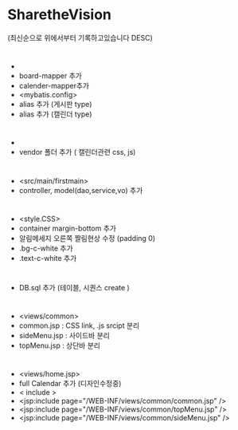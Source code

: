 # SharetheVision

(최신순으로 위에서부터 기록하고있습니다 DESC)

#
+ <mapper> 
+ board-mapper 추가
+ calender-mapper추가
+ <mybatis.config> 
+ alias 추가 (게시판 type)
+ alias 추가 (캘린더 type)
#
+ <resources> 
+ vendor 폴더 추가 ( 캘린더관련 css, js)
#
+ <src/main/firstmain> 
+ controller, model(dao,service,vo) 추가
#
+ <style.CSS> 
+ container margin-bottom 추가
+ 알림메세지 오른쪽 짤림현상 수정 (padding 0)
+ .bg-c-white 추가
+ .text-c-white 추가
#
+ DB.sql 추가 (테이블, 시퀀스 create )
#
+ <views/common> 
+ common.jsp : CSS link, .js srcipt 분리 
+ sideMenu.jsp : 사이드바 분리
+ topMenu.jsp : 상단바 분리
#
+ <views/home.jsp>
+ full Calendar 추가 (디자인수정중) 
+ < include > 
+ <jsp:include page="/WEB-INF/views/common/common.jsp" />
+ <jsp:include page="/WEB-INF/views/common/topMenu.jsp" />     
+ <jsp:include page="/WEB-INF/views/common/sideMenu.jsp" />

